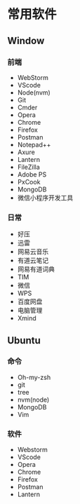 # 常用软件

## Window

### 前端

+ WebStorm
+ VScode
+ Node(nvm)
+ Git
+ Cmder
+ Opera
+ Chrome
+ Firefox
+ Postman
+ Notepad++
+ Axure
+ Lantern
+ FileZilla
+ Adobe PS
+ PxCook
+ MongoDB
+ 微信小程序开发工具

### 日常

+ 好压
+ 迅雷
+ 网易云音乐
+ 有道云笔记
+ 网易有道词典
+ TIM
+ 微信
+ WPS
+ 百度网盘
+ 电脑管理
+ Xmind

## Ubuntu

### 命令

+ Oh-my-zsh
+ git
+ tree
+ nvm(node)
+ MongoDB
+ Vim

### 软件

+ Webstorm
+ VScode
+ Opera
+ Chrome
+ Firefox
+ Postman
+ Lantern